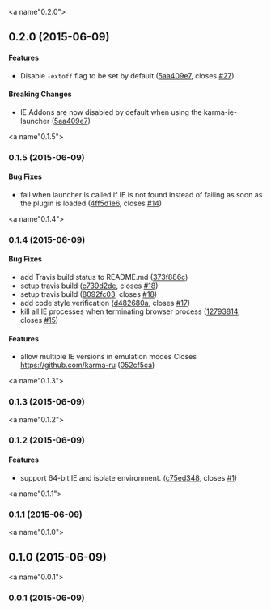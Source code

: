 <a name"0.2.0"></a>
## 0.2.0 (2015-06-09)

#### Features

* Disable `-extoff` flag to be set by default ([5aa409e7](https://github.com/karma-runner/karma-ie-launcher/commit/5aa409e7), closes [#27](https://github.com/karma-runner/karma-ie-launcher/issues/27))


#### Breaking Changes

* IE Addons are now disabled by default when using the karma-ie-launcher ([5aa409e7](https://github.com/karma-runner/karma-ie-launcher/commit/5aa409e7))



<a name"0.1.5"></a>
### 0.1.5 (2015-06-09)


#### Bug Fixes

* fail when launcher is called if IE is not found instead of failing as soon as the plugin is loaded ([4ff5d1e6](https://github.com/karma-runner/karma-ie-launcher/commit/4ff5d1e6), closes [#14](https://github.com/karma-runner/karma-ie-launcher/issues/14))


<a name"0.1.4"></a>
### 0.1.4 (2015-06-09)


#### Bug Fixes

* add Travis build status to README.md ([373f886c](https://github.com/karma-runner/karma-ie-launcher/commit/373f886c))
* setup travis build ([c739d2de](https://github.com/karma-runner/karma-ie-launcher/commit/c739d2de), closes [#18](https://github.com/karma-runner/karma-ie-launcher/issues/18))
* setup travis build ([8092fc03](https://github.com/karma-runner/karma-ie-launcher/commit/8092fc03), closes [#18](https://github.com/karma-runner/karma-ie-launcher/issues/18))
* add code style verification ([d482680a](https://github.com/karma-runner/karma-ie-launcher/commit/d482680a), closes [#17](https://github.com/karma-runner/karma-ie-launcher/issues/17))
* kill all IE processes when terminating browser process ([12793814](https://github.com/karma-runner/karma-ie-launcher/commit/12793814), closes [#15](https://github.com/karma-runner/karma-ie-launcher/issues/15))


#### Features

* allow multiple IE versions in emulation modes Closes https://github.com/karma-ru ([052cf5ca](https://github.com/karma-runner/karma-ie-launcher/commit/052cf5ca))


<a name"0.1.3"></a>
### 0.1.3 (2015-06-09)


<a name"0.1.2"></a>
### 0.1.2 (2015-06-09)


#### Features

* support 64-bit IE and isolate environment. ([c75ed348](https://github.com/karma-runner/karma-ie-launcher/commit/c75ed348), closes [#1](https://github.com/karma-runner/karma-ie-launcher/issues/1))


<a name"0.1.1"></a>
### 0.1.1 (2015-06-09)


<a name"0.1.0"></a>
## 0.1.0 (2015-06-09)


<a name"0.0.1"></a>
### 0.0.1 (2015-06-09)
